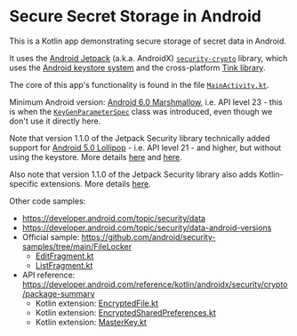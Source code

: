 # Secure Secret Storage in Android

This is a Kotlin app demonstrating secure storage of secret data in Android.

It uses the [Android Jetpack](https://developer.android.com/topic/security/data) (a.k.a. AndroidX)
[`security-crypto`](https://developer.android.com/jetpack/androidx/releases/security) library,
which uses the [Android keystore system](https://developer.android.com/training/articles/keystore)
and the cross-platform [Tink library](https://github.com/google/tink).

The core of this app's functionality is found in the file
[`MainActivity.kt`](app/src/main/java/wtf/daabr/securesecretstorage/MainActivity.kt).

Minimum Android version: [Android 6.0 Marshmallow](https://www.android.com/versions/marshmallow-6-0), i.e. API level 23 - this is
when the [`KeyGenParameterSpec`](https://developer.android.com/reference/kotlin/android/security/keystore/KeyGenParameterSpec)
class was introduced, even though we don't use it directly here.

Note that version 1.1.0 of the Jetpack Security library technically added support for
[Android 5.0 Lollipop](https://www.android.com/versions/lollipop-5-0) - i.e. API level 21 - and higher, but
without using the keystore. More details [here](https://developer.android.com/topic/security/data-android-versions)
and [here](https://android.googlesource.com/platform/frameworks/support/+/5dc65a7882dabeb8ea4c3bebb5e7d95aa113616a).

Also note that version 1.1.0 of the Jetpack Security library also adds Kotlin-specific extensions. More details
[here](https://android.googlesource.com/platform/frameworks/support/+/c06a5c10503c46142153d9b0cf11349299f28892).

Other code samples:

* https://developer.android.com/topic/security/data
* https://developer.android.com/topic/security/data-android-versions
* Official sample: https://github.com/android/security-samples/tree/main/FileLocker
  * [EditFragment.kt](https://github.com/android/security-samples/blob/main/FileLocker/app/src/main/java/com/android/example/filelocker/EditFragment.kt)
  * [ListFragment.kt](https://github.com/android/security-samples/blob/main/FileLocker/app/src/main/java/com/android/example/filelocker/ListFragment.kt)
* API reference: https://developer.android.com/reference/kotlin/androidx/security/crypto/package-summary
  * Kotlin extension: [EncryptedFile.kt](https://android.googlesource.com/platform/frameworks/support/+/c06a5c10503c46142153d9b0cf11349299f28892/security/security-crypto-ktx/src/main/java/androidx/security/crypto/EncryptedFile.kt)
  * Kotlin extension: [EncryptedSharedPreferences.kt](https://android.googlesource.com/platform/frameworks/support/+/c06a5c10503c46142153d9b0cf11349299f28892/security/security-crypto-ktx/src/main/java/androidx/security/crypto/EncryptedSharedPreferences.kt)
  * Kotlin extension: [MasterKey.kt](https://android.googlesource.com/platform/frameworks/support/+/c06a5c10503c46142153d9b0cf11349299f28892/security/security-crypto-ktx/src/main/java/androidx/security/crypto/MasterKey.kt)
